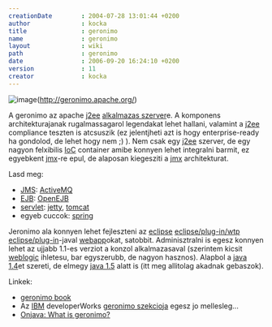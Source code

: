 ```yaml
---
creationDate        : 2004-07-28 13:01:44 +0200 
author              : kocka 
title               : geronimo 
name                : geronimo 
layout              : wiki 
path                : geronimo 
date                : 2006-09-20 16:24:10 +0200 
version             : 11 
creator             : kocka 
---
```

![image](http://www.epiqtech.com/corp/products/technology/opensource/images/design7_450x50.gif)(http://geronimo.apache.org/)

A geronimo az apache [j2ee](j2ee.html) [alkalmazas szerver](Alkalmazas%20Szerver.html)e. A komponens architekturajanak rugalmassagarol legendakat lehet hallani, valamint a [j2ee](j2ee.html) compliance teszten is atcsuszik (ez jelentjheti azt is hogy enterprise-ready ha gondolod, de lehet hogy nem ;) ). Nem csak egy [j2ee](j2ee.html) szerver, de egy nagyon felxibilis [IoC](ioc.html) container amibe konnyen lehet integralni barmit, ez egyebkent [jmx](JMX.html)-re epul, de alaposan kiegesziti a [jmx](JMX.html) architekturat.

Lasd meg:

*   [JMS](JMS.html): [ActiveMQ](ActiveMQ.html)
*   [EJB](EJB.html): [OpenEJB](OpenEJB.html)
*   [servlet](servlet.html): [jetty](jetty.html), [tomcat](tomcat.html)
*   egyeb cuccok: [spring](spring.html)

Jeronimo ala konnyen lehet fejleszteni az [eclipse](Eclipse.html) [eclipse/plug-in/wtp](Eclipse/Plug-in/WTP.html) [eclipse/plug-in](Eclipse/Plug-in.html)-javal [webapp](webapp.html)okat, satobbit. Adminisztralni is egesz konnyen lehet az ujjabb 1.1-es verziot a konzol alkalmazasaval (szerintem kicsit [weblogic](weblogic.html) ihletesu, bar egyszerubb, de nagyon hasznos). Alapbol a [java 1.4](java%201.4.html)et szereti, de elmegy [java 1.5](java%201.5.html) alatt is (itt meg allitolag akadnak gebaszok).

Linkek:

*   [geronimo book](http://chariotsolutions.com/geronimo/)
*   Az [IBM](IBM.html) developerWorks [geronimo szekcioja](http://www-128.ibm.com/developerworks/opensource/top-projects/geronimo.html) egesz jo mellesleg...
*   [Onjava: What is geronimo?](http://www.onjava.com/lpt/a/6664)
